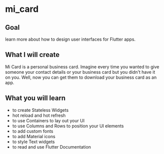 # mi_card

## Goal

learn more about how to design user interfaces for Flutter apps.

## What I will create

Mi Card is a personal business card. Imagine every time you wanted to give someone your contact details or your business card but you didn't have it on you. Well, now you can get them to download your business card as an app.

## What you will learn

* to create Stateless Widgets
* hot reload and hot refresh
* to use Containers to lay out your UI
* to use Columns and Rows to position your UI elements
* to add custom fonts
* to add Material icons
* to style Text widgets
* to read and use Flutter Documentation

